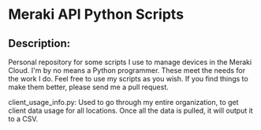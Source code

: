 # Meraki API Python Scripts

## Description:
Personal repository for some scripts I use to manage devices in the Meraki Cloud. I'm by no means a Python programmer. These meet the needs for the work I do. Feel free to use my scripts as you wish. If you find things to make them better, please send me a pull request. 

client_usage_info.py: Used to go through my entire organization, to get client data usage for all locations. Once all the data is pulled, it will output it to a CSV.
